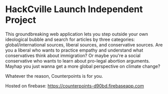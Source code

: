 # HackCville Launch Independent Project

This groundbreaking web application lets you step outside your own ideological bubble and search for articles by three categories: global/international sources, liberal sources, and conservative sources. Are you a liberal who wants to practice empathy and understand what conservatives think about immigration? Or maybe you're a social conservative who wants to learn about pro-legal abortion arguments. Mayhap you just wanna get a more global perspective on climate change? 

Whatever the reason, Counterpoints is for you.

Hosted on firebase: https://counterpoints-d90bd.firebaseapp.com
